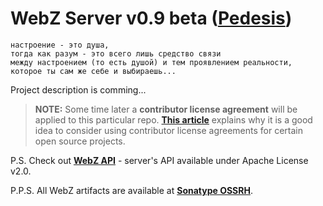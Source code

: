 # WebZ Server v0.9 beta ([Pedesis](https://www.pinterest.com/terems_org/pedesis-from-ancient-greek-a-leaping/))

```
настроение - это душа,  
тогда как разум - это всего лишь средство связи  
между настроением (то есть душой) и тем проявлением реальности,  
которое ты сам же себе и выбираешь...
```

Project description is comming...

> **NOTE:** Some time later a **contributor license agreement** will be applied to this particular repo. [**This article**](https://julien.ponge.org/blog/in-defense-of-contributor-license-agreements/) explains why it is a good idea to consider using contributor license agreements for certain open source projects.

P.S. Check out [**WebZ API**](https://github.com/terems-org/webz-api) - server's API available under Apache License v2.0.

P.P.S. All WebZ artifacts are available at [**Sonatype OSSRH**](https://oss.sonatype.org/content/repositories/snapshots/org/terems/).
